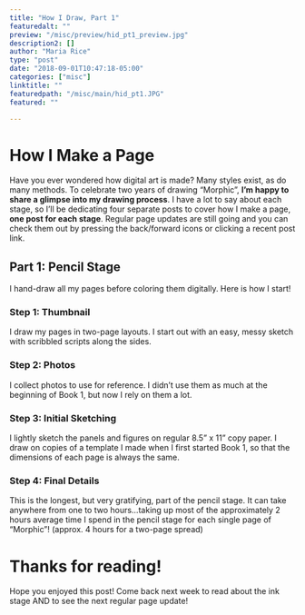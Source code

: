 ```yaml
---
title: "How I Draw, Part 1"
featuredalt: ""
preview: "/misc/preview/hid_pt1_preview.jpg"
description2: []
author: "Maria Rice"
type: "post"
date: "2018-09-01T10:47:18-05:00"
categories: ["misc"]
linktitle: ""
featuredpath: "/misc/main/hid_pt1.JPG"
featured: ""

---
```


# How I Make a Page

Have you ever wondered how digital art is made? Many
styles exist, as do many methods.
To celebrate two years of drawing “Morphic”, **I’m happy to
share a glimpse into my drawing process**. I have a lot to
say about each stage, so I’ll be dedicating four separate
posts to cover how I make a page, **one post for each stage**.
Regular page updates are still going and you can check them
out by pressing the back/forward icons or clicking a recent
post link.

## Part 1: Pencil Stage

I hand-draw all my pages before coloring them digitally.
Here is how I start!

### Step 1: Thumbnail

I draw my pages in two-page layouts. I start out with an
easy, messy sketch with scribbled scripts along the sides.

### Step 2: Photos

I collect photos to use for reference. I didn’t use them as
much at the beginning of Book 1, but now I rely on them a
lot.

### Step 3: Initial Sketching

I lightly sketch the panels and figures on regular 8.5” x
11” copy paper. I draw on copies of a template I made when
I first started Book 1, so that the dimensions of each page
is always the same.

### Step 4: Final Details

This is the longest, but very gratifying, part of the
pencil stage. It can take anywhere from one to two
hours…taking up most of the approximately 2 hours average
time I spend in the pencil stage for each single page of
“Morphic”! (approx. 4 hours for a two-page spread)

# Thanks for reading!

Hope you enjoyed this post! Come back next week to read
about the ink stage AND to see the next regular page update!
